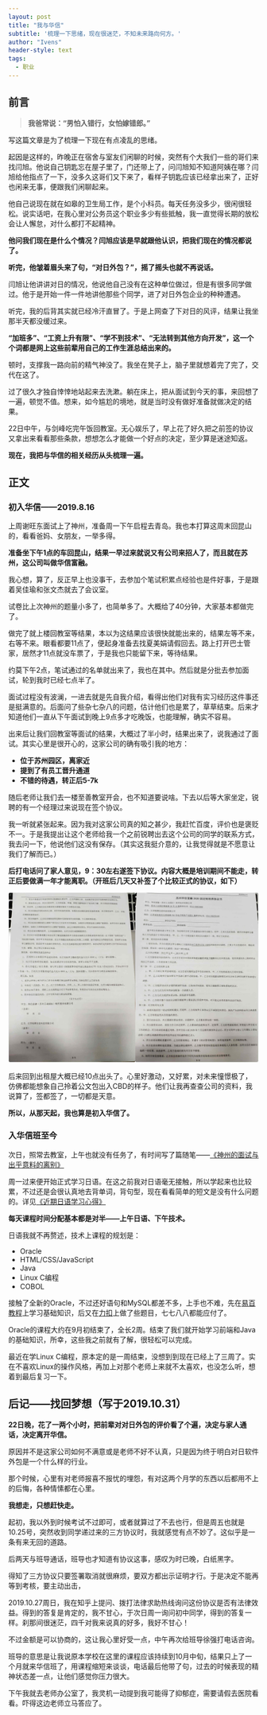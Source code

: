 ```yaml
---
layout: post
title: "我与华信"
subtitle: '梳理一下思绪，现在很迷茫，不知未来路向何方。'
author: "Ivens"
header-style: text
tags:
  - 职业
---
```

## 前言

>**我爸常说：“男怕入错行，女怕嫁错郎。”**

写这篇文章是为了梳理一下现在有点凌乱的思绪。

起因是这样的，昨晚正在宿舍与室友们闲聊的时候，突然有个大我们一些的哥们来找闫旭。他说自己钥匙忘在屋子里了，门还带上了，问闫旭知不知道阿姨在哪？闫旭给他指点了一下，没多久这哥们又下来了，看样子钥匙应该已经拿出来了，正好也闲来无事，便跟我们闲聊起来。

他自己说现在就在如皋的卫生局工作，是个小科员。每天任务没多少，很闲很轻松。说实话吧，在我心里对公务员这个职业多少有些抵触，我一直觉得长期的放松会让人懈怠，对什么都打不起精神。

**他问我们现在是什么个情况？闫旭应该是早就跟他认识，把我们现在的情况都说了。**

**听完，他皱着眉头来了句，“对日外包？”，摇了摇头也就不再说话。**

闫旭让他讲讲对日的情况，他说他自己没有在这种单位做过，但是有很多同学做过。他于是开始一件一件地讲他那些个同学，进了对日外包企业的种种遭遇。

听完，我的后背其实就已经冷汗直冒了。于是上网查了下对日的风评，结果让我坐那半天都没缓过来。

**“加班多”、“工资上升有限”、“学不到技术”、“无法转到其他方向开发”，这一个个词都是网上这些前辈用自己的工作生涯总结出来的。**

顿时，支撑我一路向前的精气神没了。我坐在凳子上，脑子里就想着完了完了，交代在这了。

过了很久才独自悻悻地站起来去洗漱。躺在床上，把从面试到今天的事，来回想了一遍，顿觉不值。想来，如今尴尬的境地，就是当时没有做好准备就做决定的结果。

22日中午，与剑峰吃完午饭回教室。无心娱乐了，早上花了好久把之前签的协议又拿出来看看那些条款，想想怎么才能做一个好点的决定，至少算是迷途知返。

**现在，我把与华信的相关经历从头梳理一遍。**

## 正文
### 初入华信——2019.8.16

上周谢旺东面试上了神州，准备周一下午启程去青岛。我也本打算这周末回昆山的，看看爸妈、女朋友，一举多得。

**准备坐下午1点的车回昆山，结果一早过来就说又有公司来招人了，而且就在苏州，这公司叫做华信富融。**

我心想，算了，反正早上也没事干，去参加个笔试积累点经验也是件好事，于是跟着吴佳瑜和张文杰就去了会议室。

试卷比上次神州的题量小多了，也简单多了。大概给了40分钟，大家基本都做完了。

做完了就上楼回教室等结果，本以为这结果应该很快就能出来的，结果左等不来，右等不来。眼看都要11点了，便起身准备去找夏美娟请假回去。路上打开巴士管家，居然才11点就没车票了，于是我也只能留下来，等待结果。

约莫下午2点，笔试通过的名单就出来了，我也在其中。然后就是分批去参加面试，轮到我时已经七点半了。

面试过程没有波澜，一进去就是先自我介绍，看得出他们对我有实习经历这件事还是挺满意的。后面问了些杂七杂八的问题，估计他们也是累了，草草结束。后来才知道他们一直从下午面试到晚上9点多才吃晚饭，也能理解，确实不容易。

出来后让我们回教室等面试的结果，大概过了半小时，结果出来了，说我通过了面试。其实心里是很开心的，这家公司的确有吸引我的地方：

+ **位于苏州园区，离家近**
+ **提到了有员工晋升通道**
+ **不错的待遇，转正后5-7k**

随后老师让我们去一楼至善教室开会，也不知道要说啥。下去以后等大家坐定，锐聘的有一个经理过来说现在签个协议。

我一听就紧张起来。因为我对这家公司真的知之甚少，我赶忙百度，评价也是褒贬不一。于是我提出让这个老师给我一个之前锐聘出去这个公司的同学的联系方式，我去问一下，他说他们这没有保存。（其实这我挺介意的，让我觉得就是不愿意让我们了解而已。）

**后打电话问了家人意见，9：30左右遂签下协议。内容大概是培训期间不能走，转正后要做满一年才能离职。（开班后几天又补签了个比较正式的协议，如下）**

![](/img/in-post/2019-10-22/a.jpg)

后来回到出租屋大概已经10点出头了。心里好激动，又好累，对未来憧憬极了，仿佛都能想象自己拎着公文包出入CBD的样子。他们让我再查查公司的资料，我说算了，签都签了，一切都是天意。

**所以，从那天起，我也算是初入华信了。**

### 入华信班至今

次日，照常去教室，上午也就没有任务了，有时间写了篇随笔——[《神州的面试与出乎意料的离别》][1]

周一过来便开始正式学习日语。在这之前我对日语毫无接触，所以学起来也比较累，不过还是会很认真地去背单词，背句型，现在看看简单的短文是没有什么问题的。详见[《近期日语学习心得》][2]

**每天课程时间分配基本都是对半——上午日语、下午技术。**

日语我就不再赘述，技术上课程的规划是：
+ Oracle
+ HTML/CSS/JavaScript
+ Java
+ Linux C编程
+ COBOL

接触了全新的Oracle，不过还好语句和MySQL都差不多，上手也不难，先在[易百教程][4]上学习基础知识，后又在[力扣][3]上做了些题目，七七八八都能应付了。

Oracle的课程大约在9月初结束了，全长2周。结束了我们就开始学习前端和Java的基础知识，所幸，这些我之前就有了解，很轻松可以完成。

最近在学Linux C编程，原本定的是一周结束，没想到到现在已经上了三周了。实在不喜欢Linux的操作风格，再加上对那个老师上来就不太喜欢，也没怎么听，想着到最后复习一下。

## 后记——找回梦想（写于2019.10.31）
**22日晚，花了一两个小时，把前辈对对日外包的评价看了个遍，决定与家人通话，决定离开华信。**

原因并不是这家公司如何不满意或是老师不好不认真，只是因为终于明白对日软件外包是一个什么样的行业。

那个时候，心里有对老师报喜不报忧的埋怨，有对这两个月学的东西以后都用不上的后悔，各种情愫都在心里。

**我想走，只想赶快走。**

起初，我以外到时候考试不过即可，或者就算过了不去也行，但是周五也就是10.25号，突然收到同学递过来的三方协议时，我就感觉有点不妙了。这似乎是一条有来无回的道路。

后两天与班导通话，班导也才知道有协议这事，感叹为时已晚，白纸黑字。

得知了三方协议只要签署取消就很麻烦，要双方都出示证明才行。于是决定不能再等到考核，要主动出击，

2019.10.27周日，我在知乎上提问、拨打法律求助热线询问这份协议是否有法律效益。得到的答复是肯定的，我不甘心，于次日周一询问初中同学，得到的答复一样。刹那间很迷茫，四千对我来说真的好多，我好不甘心！

不过金额是可以协商的，这让我心里好受一点，中午再次给班导徐强打电话咨询。

班导的意思是让我说原本学校在这里的课程应该持续到10月中旬，结果只上了一个月就来华信班了，用课程缩短来谈谈，电话最后他带了句，过去的时候表现的精神状态差一点，让他们感觉你压力很大。

下午我就去老师办公室了，我灵机一动提到我可能得了抑郁症，需要请假去医院看看。吓得这边老师立马答应了。







[1]:https://ivens-zhang.github.io/2019/08/17/RecentlyLife/
[2]:https://ivens-zhang.github.io/2019/10/21/JapaneseLearnFeeling/
[3]:https://leetcode-cn.com/problemset/database/
[4]:https://www.yiibai.com/oracle